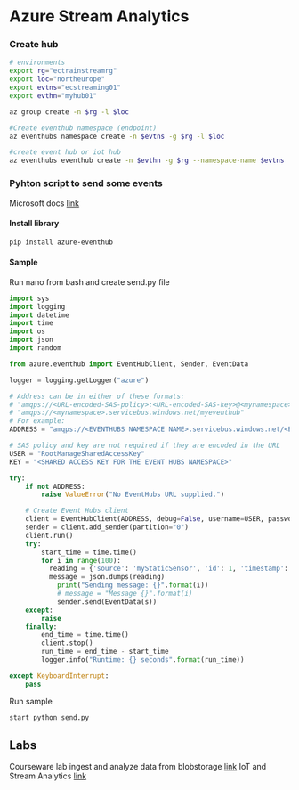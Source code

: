 # Azure Stream Analytics

### Create hub
```bash
# environments
export rg="ectrainstreamrg"
export loc="northeurope"
export evtns="ecstreaming01"
export evthn="myhub01"

az group create -n $rg -l $loc

#Create eventhub namespace (endpoint)
az eventhubs namespace create -n $evtns -g $rg -l $loc

#create event hub or iot hub
az eventhubs eventhub create -n $evthn -g $rg --namespace-name $evtns
```

### Pyhton script to send some events
Microsoft docs [link](https://docs.microsoft.com/en-us/azure/event-hubs/event-hubs-python-get-started-send)

#### Install library

```bash
pip install azure-eventhub
```

#### Sample
Run nano from bash and create send.py file

```python
import sys
import logging
import datetime
import time
import os
import json
import random

from azure.eventhub import EventHubClient, Sender, EventData

logger = logging.getLogger("azure")

# Address can be in either of these formats:
# "amqps://<URL-encoded-SAS-policy>:<URL-encoded-SAS-key>@<mynamespace>.servicebus.windows.net/myeventhub"
# "amqps://<mynamespace>.servicebus.windows.net/myeventhub"
# For example:
ADDRESS = "amqps://<EVENTHUBS NAMESPACE NAME>.servicebus.windows.net/<EVENTHUB NAME>"

# SAS policy and key are not required if they are encoded in the URL
USER = "RootManageSharedAccessKey"
KEY = "<SHARED ACCESS KEY FOR THE EVENT HUBS NAMESPACE>"

try:
    if not ADDRESS:
        raise ValueError("No EventHubs URL supplied.")

    # Create Event Hubs client
    client = EventHubClient(ADDRESS, debug=False, username=USER, password=KEY)
    sender = client.add_sender(partition="0")
    client.run()
    try:
        start_time = time.time()
        for i in range(100):
          reading = {'source': 'myStaticSensor', 'id': 1, 'timestamp': str(datetime.datetime.utcnow()), 'uv': random.random(), 'temperature': random.randint(0, 100), 'humidity': random.randint(70, 100)}
          message = json.dumps(reading)
            print("Sending message: {}".format(i))
            # message = "Message {}".format(i)
            sender.send(EventData(s))
    except:
        raise
    finally:
        end_time = time.time()
        client.stop()
        run_time = end_time - start_time
        logger.info("Runtime: {} seconds".format(run_time))

except KeyboardInterrupt:
    pass
```

Run sample
```bash
start python send.py
```


## Labs
Courseware lab ingest and analyze data from blobstorage [link](https://github.com/MicrosoftLearning/DP-200-Implementing-an-Azure-Data-Solution/blob/master/instructions/dp-200-06_instructions.md)
IoT and Stream Analytics [link](https://github.com/microsoft/computerscience/tree/master/Labs/Internet-of-Things)

